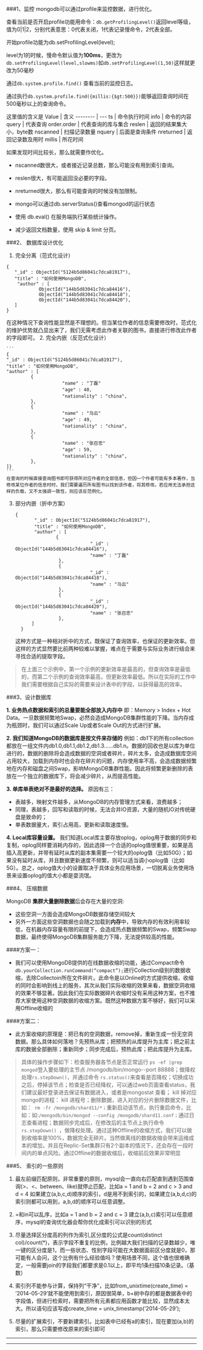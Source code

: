 ###1、监控
mongodb可以通过profile来监控数据，进行优化。

查看当前是否开启profile功能用命令：```db.getProfilingLevel()```返回level等级，值为0|1|2，分别代表意思：0代表关闭，1代表记录慢命令，2代表全部。

开始profile功能为db.setProfilingLevel(level);

level为1的时候，慢命令默认值为**100ms**，更改为```db.setProfilingLevel(level,slowms)```如```db.setProfilingLevel(1,50)```这样就更改为50毫秒

通过```db.system.profile.find()``` 查看当前的监控日志。

通过执行```db.system.profile.find({millis:{$gt:500}})```能够返回查询时间在500毫秒以上的查询命令。

这里值的含义是
Value     | 含义
-------- | ---
ts | 命令执行时间
info | 命令的内容
query | 代表查询
order.order | 代表查询的库与集合
reslen | 返回的结果集大小，byte数
nscanned | 扫描记录数量
nquery | 后面是查询条件
nreturned | 返回记录数及用时
millis | 所花时间

如果发现时间比较长，那么就需要作优化。

- nscanned数很大，或者接近记录总数，那么可能没有用到索引查询。

- reslen很大，有可能返回没必要的字段。

- nreturned很大，那么有可能查询的时候没有加限制。

- mongo可以通过db.serverStatus()查看mongod的运行状态

- 使用 db.eval() 在服务端执行某些统计操作。

- 减少返回文档数量，使用 skip & limit 分页。

###2、 数据库设计优化

1. 完全分离（范式化设计）
  ```
{
     "_id" : ObjectId("5124b5d86041c7dca81917"),
     "title" : "如何使用MongoDB", 
      "author" : [ 
              ObjectId("144b5d83041c7dca84416"),
              ObjectId("144b5d83041c7dca84418"),
              ObjectId("144b5d83041c7dca84420"),
     ]
 }
   ```
 
 在这种情况下查询性能显然是不理想的。但当某位作者的信息需要修改时，范式化的维护优势就凸显出来了，我们无需考虑此作者关联的图书，直接进行修改此作者的字段即可。
2. 完全内嵌（反范式化设计） 

	```
	{
	"_id" : ObjectId("5124b5d86041c7dca81917"),
	"title" : "如何使用MongoDB",
	"author" : [
	         {
	             　　　　 "name" : "丁磊"
	            　　　　  "age" : 40,
	              　　　　"nationality" : "china",
	         },
	         {
	            　　　　  "name" : "马云"
	           　　　　   "age" : 49,
	            　　　　  "nationality" : "china",
	         },
	         {
	            　　　　  "name" : "张召忠"
	           　　　　   "age" : 59,
	           　　　　   "nationality" : "china",
	         },
	]}
	```
	在查询的时候直接查询图书即可获得所对应作者的全部信息，但因一个作者可能有多本著作，当修改某位作者的信息时时，我们需要遍历所有图书以找到该作者，将其修改。若应用无法承担这样的负载，又不太强调一致性，则应该反范例化。
  
3. 部分内嵌（折中方案） 
	```
	{
	       "_id" : ObjectId("5124b5d86041c7dca81917"),
	       "title" : "如何使用MongoDB",
	       "author" : [ 
	               {
	                     　　　　"_id" : ObjectId("144b5d83041c7dca84416"),
	                   　　　　  "name" : "丁磊"
	                },
	                {
	                    　　　　 "_id" : ObjectId("144b5d83041c7dca84418"),
	                  　　　　   "name" : "马云"
	                },
	                {
	                    　　　　 "_id" : ObjectId("144b5d83041c7dca84420"),
	                   　　　　  "name" : "张召忠"
	                },
	      ]
	  }
	```
	这种方式是一种相对折中的方式，既保证了查询效率，也保证的更新效率。但这样的方式显然要比前两种较难以掌握，难点在于需要与实际业务进行结合来寻找合适的提取字段。

> 在上面三个示例中，第一个示例的更新效率是最高的，但查询效率是最低的，而第二个示例的查询效率最高，但更新效率最低。所以在实际的工作中我们需要根据自己实际的需要来设计表中的字段，以获得最高的效率。

###3、设计数据库

**1. 业务热点数据和索引的总量要能全部放入内存中**
即：Memory > Index + Hot Data。一旦数据频繁地Swap，必然会造成MongoDB集群性能的下降。当内存成为瓶颈时，我们可以通过Scale Up或者Scale Out的方式进行扩展。

**2. 我们知道MongoDB的数据库是按文件来存储的**
例如：db1下的所有collection都放在一组文件内db1.0,db1.1,db1.2,db1.3……db1.n。数据的回收也是以库为单位进行的，数据的删除将会造成数据的空洞或者碎片，碎片太多，会造成数据库空间占用较大，加载到内存时也会存在碎片的问题，内存使用率不高，会造成数据频繁地在内存和磁盘之间Swap，影响MongoDB集群性能。因此将频繁更新删除的表放在一个独立的数据库下，将会减少碎片，从而提高性能。

**3. 单库单表绝对不是最好的选择。**
原因有三：
- 表越多，映射文件越多，从MongoDB的内存管理方式来看，浪费越多；
- 同理，表越多，回写和读取的时候，无法合并IO资源，大量的随机IO对传统硬盘是致命的；
- 单表数据量大，索引占用高，更新和读取速度慢。

**4. Local库容量设置。**
我们知道Local库主要存放oplog，oplog用于数据的同步和复制，oplog同样要消耗内存的，因此选择一个合适的oplog值很重要，如果是高插入高更新，并带有延时从库的副本集需要一个较大的oplog值（比如50G）；如果没有延时从库，并且数据更新速度不频繁，则可以适当调小oplog值（比如5G）。总之，oplog值大小的设置取决于具体业务应用场景，一切脱离业务使用场景来设置oplog的值大小都是耍流氓。

###4、 压缩数据

MongoDB **集群大量删除数据**后会存在大量的空洞:

- 这些空洞一方面会造成MongoDB数据存储空间较大
- 另外一方面这些空洞数据也会随之加载到**内存**中，导致内存的有效利用率较低，在机器内存容量有限的前提下，会造成热点数据频繁的Swap，频繁Swap数据，最终使得MongoDB集群服务能力下降，无法提供较高的性能。


####方案一：
- 我们可以使用MongoDB提供的在线数据收缩的功能，通过Compact命令```db.yourCollection.runCommand(“compact”);```进行Collection级别的数据收缩，去除Collectoin所在文件碎片。此命令是以Online的方式提供收缩，收缩的同时会影响到线上的服务，其次从我们实际收缩的效果来看，数据空洞收缩的效果不够显著。因此我们在实际数据碎片收缩时没有采用这种方案，也不推荐大家使用这种空洞数据的收缩方案。既然这种数据方案不够好，我们可以采用Offline收缩的

####方案二：
- 此方案收缩的原理是：把已有的空洞数据，remove掉，重新生成一份无空洞数据。那么具体如何落地？先预热从库；把预热的从库提升为主库；把之前主库的数据全部删除；重新同步；同步完成后，预热此库；把此库提升为主库。
 >具体的操作步骤如下：检查服务器各节点是否正常运行 ```ps -ef |grep mongod```登入要处理的主节点 /mongodb/bin/mongo--port 88888；做降权处理```rs.stepDown()```，并通过命令 ```rs.status()```来查看是否降权；切换成功之后，停掉该节点；检查是否已经降权，可以通过web页面查看status，我们建议最好登录进去保证有数据进入，或者是mongostat 查看； kill 掉对应mongo的进程： kill 进程号；删除数据，进入对应的分片删除数据文件，比如：``` rm -fr /mongodb/shard11/*；```重新启动该节点，执行重启命令，比如：如:```/mongodb/bin/mongod --config /mongodb/shard11.conf；```通过日志查看进程；数据同步完成后，在修改后的主节点上执行命令 ```rs.stepDown() ```，做降权处理。通过这种Offline的收缩方式，我们可以做到收缩率是100%，数据完全无碎片。当然做离线的数据收缩会带来运维成本的增加，并且在Replic-Set集群只有2个副本的情况下，还会存在一段时间内的单点风险。通过Offline的数据收缩后，收缩前后效果非常明显

###5、 索引的一些原则

1. 最左前缀匹配原则，非常重要的原则，mysql会一直向右匹配直到遇到范围查询(>、<、between、like)就停止匹配，比如a = 1 and b = 2 and c > 3 and d = 4 如果建立(a,b,c,d)顺序的索引，d是用不到索引的，如果建立(a,b,d,c)的索引则都可以用到，a,b,d的顺序可以任意调整。

2. =和in可以乱序，比如a = 1 and b = 2 and c = 3 建立(a,b,c)索引可以任意顺序，mysql的查询优化器会帮你优化成索引可以识别的形式

3. 尽量选择区分度高的列作为索引,区分度的公式是count(distinct col)/count(*)，表示字段不重复的比例，比例越大我们扫描的记录数越少，唯一键的区分度是1，而一些状态、性别字段可能在大数据面前区分度就是0，那可能有人会问，这个比例有什么经验值吗？使用场景不同，这个值也很难确定，一般需要join的字段我们都要求是0.1以上，即平均1条扫描10条记录。（基数）

4. 索引列不能参与计算，保持列“干净”，比如from_unixtime(create_time) = ’2014-05-29’就不能使用到索引，原因很简单，b+树中存的都是数据表中的字段值，但进行检索时，需要把所有元素都应用函数才能比较，显然成本太大。所以语句应该写成create_time = unix_timestamp(’2014-05-29’);

5. 尽量的扩展索引，不要新建索引。比如表中已经有a的索引，现在要加(a,b)的索引，那么只需要修改原来的索引即可

---

---


